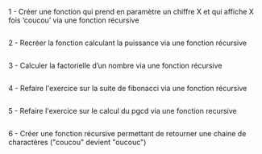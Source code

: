 1 - Créer une fonction qui prend en paramètre un chiffre X et qui affiche X fois ‘coucou’ via une fonction récursive 

```

```

2 - Recréer la fonction calculant la puissance via une fonction récursive

```

```

3 - Calculer la factorielle d’un nombre via une fonction récursive

```

```


4 - Refaire l'exercice sur la suite de fibonacci via une fonction récursive

```

```

5 - Refaire l'exercice sur le calcul du pgcd via une fonction recursive

```

```

6 - Créer une fonction récursive permettant de retourner une chaine de charactères ("coucou" devient "oucouc")

```

```
